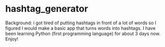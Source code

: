 # hashtag_generator
Background: i got tired of putting hashtags in front of a lot of words so I figured I would make a basic app that turns words into hashtags. I have been learning Python (first programming language) for about 3 days now. Enjoy! 
